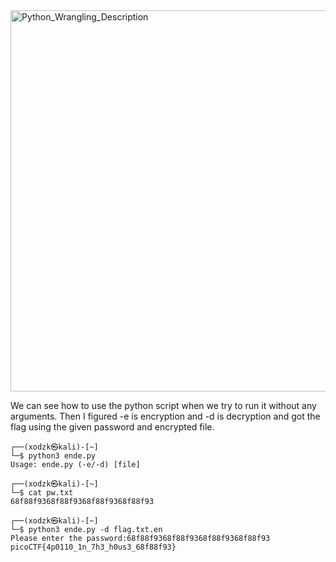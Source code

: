 
<img width="610" alt="Python_Wrangling_Description" src="https://github.com/sahinyurek/picoCTF-writeups/assets/62119201/dec7bd44-f05e-4897-a077-03f514ed591d">

We can see how to use the python script when we try to run it without any arguments. Then I figured -e is encryption and -d is decryption and got the flag using the given password and encrypted file.

```shell
┌──(xodzk㉿kali)-[~]
└─$ python3 ende.py        
Usage: ende.py (-e/-d) [file]

┌──(xodzk㉿kali)-[~]
└─$ cat pw.txt               
68f88f9368f88f9368f88f9368f88f93
                                                                                                                                                                                                                                    
┌──(xodzk㉿kali)-[~]
└─$ python3 ende.py -d flag.txt.en           
Please enter the password:68f88f9368f88f9368f88f9368f88f93
picoCTF{4p0110_1n_7h3_h0us3_68f88f93}
               
```
